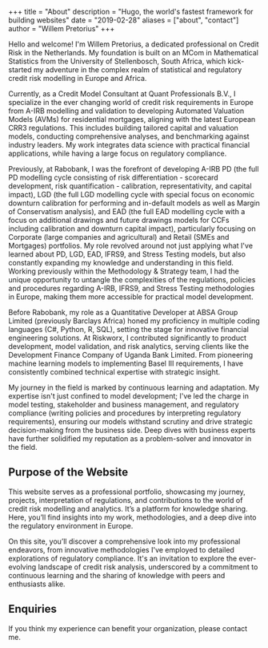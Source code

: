 +++
title = "About"
description = "Hugo, the world's fastest framework for building websites"
date = "2019-02-28"
aliases = ["about", "contact"]
author = "Willem Pretorius"
+++

Hello and welcome! I'm Willem Pretorius, a dedicated professional on Credit Risk in the Netherlands. My foundation is built on an MCom in Mathematical Statistics from the University of Stellenbosch, South Africa, which kick-started my adventure in the complex realm of statistical and regulatory credit risk modelling in Europe and Africa.

Currently, as a Credit Model Consultant at Quant Professionals B.V., I specialize in the ever changing world of credit risk requirements in Europe from A-IRB modelling and validation to developing Automated Valuation Models (AVMs) for residential mortgages, aligning with the latest European CRR3 regulations. This includes building tailored capital and valuation models, conducting comprehensive analyses, and benchmarking against industry leaders. My work integrates data science with practical financial applications, while having a large focus on regulatory compliance.

Previously, at Rabobank, I was the forefront of developing A-IRB PD (the full PD modelling cycle consisting of risk differentiation - scorecard development, risk quantification - calibration, representativity, and capital impact), LGD (the full LGD modelling cycle with special focus on economic downturn calibration for performing and in-default models as well as Margin of Conservatism analysis), and EAD (the full EAD modelling cycle with a focus on additional drawings and future drawings models for CCFs including calibration and downturn capital impact), particularly focusing on Corporate (large companies and agricultural) and Retail (SMEs and Mortgages) portfolios. My role revolved around not just applying what I've learned about PD, LGD, EAD, IFRS9, and Stress Testing models, but also constantly expanding my knowledge and understanding in this field. Working previously within the Methodology & Strategy team, I had the unique opportunity to untangle the complexities of the regulations, policies and procedures regarding A-IRB, IFRS9, and Stress Testing methodologies in Europe, making them more accessible for practical model development.

Before Rabobank, my role as a Quantitative Developer at ABSA Group Limited (previously Barclays Africa) honed my proficiency in multiple coding languages (C#, Python, R, SQL), setting the stage for innovative financial engineering solutions. At Riskworx, I contributed significantly to product development, model validation, and risk analytics, serving clients like the Development Finance Company of Uganda Bank Limited. From pioneering machine learning models to implementing Basel III requirements, I have consistently combined technical expertise with strategic insight.

My journey in the field is marked by continuous learning and adaptation. My expertise isn't just confined to model development; I've led the charge in model testing, stakeholder and business management, and regulatory compliance (writing policies and procedures by interpreting regulatory requirements), ensuring our models withstand scrutiny and drive strategic decision-making from the business side. Deep dives with business experts have further solidified my reputation as a problem-solver and innovator in the field.

## Purpose of the Website

This website serves as a professional portfolio, showcasing my journey, projects, interpretation of regulations, and contributions to the world of credit risk modelling and analytics. It’s a platform for knowledge sharing. Here, you’ll find insights into my work, methodologies, and a deep dive into the regulatory environment in Europe.

On this site, you’ll discover a comprehensive look into my professional endeavors, from innovative methodologies I've employed to detailed explorations of regulatory compliance. It's an invitation to explore the ever-evolving landscape of credit risk analysis, underscored by a commitment to continuous learning and the sharing of knowledge with peers and enthusiasts alike.

## Enquiries

If you think my experience can benefit your organization, please contact me.
